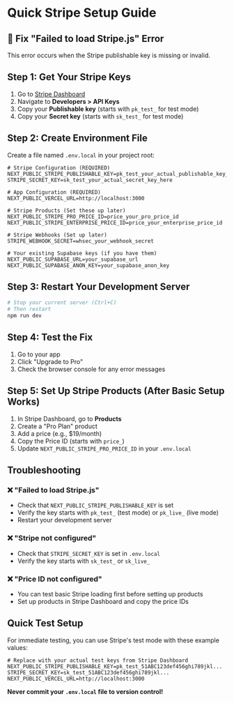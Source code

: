 # Quick Stripe Setup Guide

## 🚨 Fix "Failed to load Stripe.js" Error

This error occurs when the Stripe publishable key is missing or invalid.

## Step 1: Get Your Stripe Keys

1. Go to [Stripe Dashboard](https://dashboard.stripe.com/)
2. Navigate to **Developers > API Keys**
3. Copy your **Publishable key** (starts with `pk_test_` for test mode)
4. Copy your **Secret key** (starts with `sk_test_` for test mode)

## Step 2: Create Environment File

Create a file named `.env.local` in your project root:

```env
# Stripe Configuration (REQUIRED)
NEXT_PUBLIC_STRIPE_PUBLISHABLE_KEY=pk_test_your_actual_publishable_key_here
STRIPE_SECRET_KEY=sk_test_your_actual_secret_key_here

# App Configuration (REQUIRED)
NEXT_PUBLIC_VERCEL_URL=http://localhost:3000

# Stripe Products (Set these up later)
NEXT_PUBLIC_STRIPE_PRO_PRICE_ID=price_your_pro_price_id
NEXT_PUBLIC_STRIPE_ENTERPRISE_PRICE_ID=price_your_enterprise_price_id

# Stripe Webhooks (Set up later)
STRIPE_WEBHOOK_SECRET=whsec_your_webhook_secret

# Your existing Supabase keys (if you have them)
NEXT_PUBLIC_SUPABASE_URL=your_supabase_url
NEXT_PUBLIC_SUPABASE_ANON_KEY=your_supabase_anon_key
```

## Step 3: Restart Your Development Server

```bash
# Stop your current server (Ctrl+C)
# Then restart
npm run dev
```

## Step 4: Test the Fix

1. Go to your app
2. Click "Upgrade to Pro"
3. Check the browser console for any error messages

## Step 5: Set Up Stripe Products (After Basic Setup Works)

1. In Stripe Dashboard, go to **Products**
2. Create a "Pro Plan" product
3. Add a price (e.g., $19/month)
4. Copy the Price ID (starts with `price_`) 
5. Update `NEXT_PUBLIC_STRIPE_PRO_PRICE_ID` in your `.env.local`

## Troubleshooting

### ❌ "Failed to load Stripe.js"
- Check that `NEXT_PUBLIC_STRIPE_PUBLISHABLE_KEY` is set
- Verify the key starts with `pk_test_` (test mode) or `pk_live_` (live mode)
- Restart your development server

### ❌ "Stripe not configured" 
- Check that `STRIPE_SECRET_KEY` is set in `.env.local`
- Verify the key starts with `sk_test_` or `sk_live_`

### ❌ "Price ID not configured"
- You can test basic Stripe loading first before setting up products
- Set up products in Stripe Dashboard and copy the price IDs

## Quick Test Setup

For immediate testing, you can use Stripe's test mode with these example values:

```env
# Replace with your actual test keys from Stripe Dashboard
NEXT_PUBLIC_STRIPE_PUBLISHABLE_KEY=pk_test_51ABC123def456ghi789jkl...
STRIPE_SECRET_KEY=sk_test_51ABC123def456ghi789jkl...
NEXT_PUBLIC_VERCEL_URL=http://localhost:3000
```

**Never commit your `.env.local` file to version control!** 